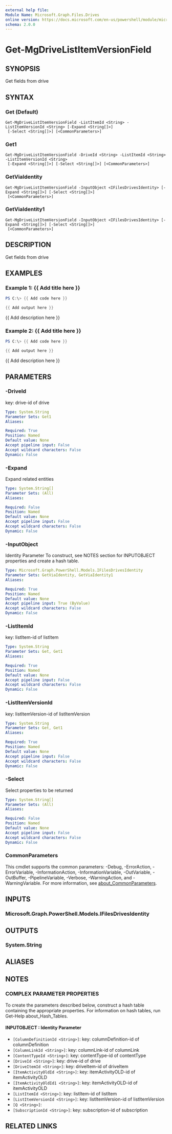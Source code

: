 ```yaml
---
external help file:
Module Name: Microsoft.Graph.Files.Drives
online version: https://docs.microsoft.com/en-us/powershell/module/microsoft.graph.files.drives/get-mgdrivelistitemversionfield
schema: 2.0.0
---
```


# Get-MgDriveListItemVersionField

## SYNOPSIS
Get fields from drive

## SYNTAX

### Get (Default)
```
Get-MgDriveListItemVersionField -ListItemId <String> -ListItemVersionId <String> [-Expand <String[]>]
 [-Select <String[]>] [<CommonParameters>]
```

### Get1
```
Get-MgDriveListItemVersionField -DriveId <String> -ListItemId <String> -ListItemVersionId <String>
 [-Expand <String[]>] [-Select <String[]>] [<CommonParameters>]
```

### GetViaIdentity
```
Get-MgDriveListItemVersionField -InputObject <IFilesDrivesIdentity> [-Expand <String[]>] [-Select <String[]>]
 [<CommonParameters>]
```

### GetViaIdentity1
```
Get-MgDriveListItemVersionField -InputObject <IFilesDrivesIdentity> [-Expand <String[]>] [-Select <String[]>]
 [<CommonParameters>]
```

## DESCRIPTION
Get fields from drive

## EXAMPLES

### Example 1: {{ Add title here }}
```powershell
PS C:\> {{ Add code here }}

{{ Add output here }}
```

{{ Add description here }}

### Example 2: {{ Add title here }}
```powershell
PS C:\> {{ Add code here }}

{{ Add output here }}
```

{{ Add description here }}

## PARAMETERS

### -DriveId
key: drive-id of drive

```yaml
Type: System.String
Parameter Sets: Get1
Aliases:

Required: True
Position: Named
Default value: None
Accept pipeline input: False
Accept wildcard characters: False
Dynamic: False
```

### -Expand
Expand related entities

```yaml
Type: System.String[]
Parameter Sets: (All)
Aliases:

Required: False
Position: Named
Default value: None
Accept pipeline input: False
Accept wildcard characters: False
Dynamic: False
```

### -InputObject
Identity Parameter
To construct, see NOTES section for INPUTOBJECT properties and create a hash table.

```yaml
Type: Microsoft.Graph.PowerShell.Models.IFilesDrivesIdentity
Parameter Sets: GetViaIdentity, GetViaIdentity1
Aliases:

Required: True
Position: Named
Default value: None
Accept pipeline input: True (ByValue)
Accept wildcard characters: False
Dynamic: False
```

### -ListItemId
key: listItem-id of listItem

```yaml
Type: System.String
Parameter Sets: Get, Get1
Aliases:

Required: True
Position: Named
Default value: None
Accept pipeline input: False
Accept wildcard characters: False
Dynamic: False
```

### -ListItemVersionId
key: listItemVersion-id of listItemVersion

```yaml
Type: System.String
Parameter Sets: Get, Get1
Aliases:

Required: True
Position: Named
Default value: None
Accept pipeline input: False
Accept wildcard characters: False
Dynamic: False
```

### -Select
Select properties to be returned

```yaml
Type: System.String[]
Parameter Sets: (All)
Aliases:

Required: False
Position: Named
Default value: None
Accept pipeline input: False
Accept wildcard characters: False
Dynamic: False
```

### CommonParameters
This cmdlet supports the common parameters: -Debug, -ErrorAction, -ErrorVariable, -InformationAction, -InformationVariable, -OutVariable, -OutBuffer, -PipelineVariable, -Verbose, -WarningAction, and -WarningVariable. For more information, see [about_CommonParameters](http://go.microsoft.com/fwlink/?LinkID=113216).

## INPUTS

### Microsoft.Graph.PowerShell.Models.IFilesDrivesIdentity

## OUTPUTS

### System.String

## ALIASES

## NOTES

### COMPLEX PARAMETER PROPERTIES
To create the parameters described below, construct a hash table containing the appropriate properties. For information on hash tables, run Get-Help about_Hash_Tables.

#### INPUTOBJECT <IFilesDrivesIdentity>: Identity Parameter
  - `[ColumnDefinitionId <String>]`: key: columnDefinition-id of columnDefinition
  - `[ColumnLinkId <String>]`: key: columnLink-id of columnLink
  - `[ContentTypeId <String>]`: key: contentType-id of contentType
  - `[DriveId <String>]`: key: drive-id of drive
  - `[DriveItemId <String>]`: key: driveItem-id of driveItem
  - `[ItemActivityOldId <String>]`: key: itemActivityOLD-id of itemActivityOLD
  - `[ItemActivityOldId1 <String>]`: key: itemActivityOLD-id of itemActivityOLD
  - `[ListItemId <String>]`: key: listItem-id of listItem
  - `[ListItemVersionId <String>]`: key: listItemVersion-id of listItemVersion
  - `[Q <String>]`: 
  - `[SubscriptionId <String>]`: key: subscription-id of subscription

## RELATED LINKS

